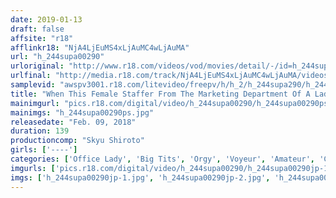 ```yaml
---
date: 2019-01-13
draft: false
affsite: "r18"
afflinkr18: "NjA4LjEuMS4xLjAuMC4wLjAuMA"
url: "h_244supa00290"
urloriginal: "http://www.r18.com/videos/vod/movies/detail/-/id=h_244supa00290"
urlfinal: "http://media.r18.com/track/NjA4LjEuMS4xLjAuMC4wLjAuMA/videos/vod/movies/detail/-/id=h_244supa00290"
samplevid: "awspv3001.r18.com/litevideo/freepv/h/h_2/h_244supa290/h_244supa290_dmb_w.mp4"
title: "When This Female Staffer From The Marketing Department Of A Ladies Underwear Manufacturer Finishes Up Her Work, We Invited Her To A Drinking Orgy Sex Party And Now We've Got The Leaked Pictures To Prove It"
mainimgurl: "pics.r18.com/digital/video/h_244supa00290/h_244supa00290ps.jpg"
mainimgs: "h_244supa00290ps.jpg"
releasedate: "Feb. 09, 2018"
duration: 139
productioncomp: "Skyu Shiroto"
girls: ['----']
categories: ['Office Lady', 'Big Tits', 'Orgy', 'Voyeur', 'Amateur', 'Creampie', 'Hi-Def']
imgurls: ['pics.r18.com/digital/video/h_244supa00290/h_244supa00290jp-1.jpg', 'pics.r18.com/digital/video/h_244supa00290/h_244supa00290jp-2.jpg', 'pics.r18.com/digital/video/h_244supa00290/h_244supa00290jp-3.jpg', 'pics.r18.com/digital/video/h_244supa00290/h_244supa00290jp-4.jpg', 'pics.r18.com/digital/video/h_244supa00290/h_244supa00290jp-5.jpg', 'pics.r18.com/digital/video/h_244supa00290/h_244supa00290jp-6.jpg', 'pics.r18.com/digital/video/h_244supa00290/h_244supa00290jp-7.jpg', 'pics.r18.com/digital/video/h_244supa00290/h_244supa00290jp-8.jpg', 'pics.r18.com/digital/video/h_244supa00290/h_244supa00290jp-9.jpg', 'pics.r18.com/digital/video/h_244supa00290/h_244supa00290jp-10.jpg', 'pics.r18.com/digital/video/h_244supa00290/h_244supa00290jp-11.jpg', 'pics.r18.com/digital/video/h_244supa00290/h_244supa00290jp-12.jpg', 'pics.r18.com/digital/video/h_244supa00290/h_244supa00290jp-13.jpg', 'pics.r18.com/digital/video/h_244supa00290/h_244supa00290jp-14.jpg', 'pics.r18.com/digital/video/h_244supa00290/h_244supa00290jp-15.jpg', 'pics.r18.com/digital/video/h_244supa00290/h_244supa00290jp-16.jpg', 'pics.r18.com/digital/video/h_244supa00290/h_244supa00290jp-17.jpg', 'pics.r18.com/digital/video/h_244supa00290/h_244supa00290jp-18.jpg', 'pics.r18.com/digital/video/h_244supa00290/h_244supa00290jp-19.jpg', 'pics.r18.com/digital/video/h_244supa00290/h_244supa00290jp-20.jpg']
imgs: ['h_244supa00290jp-1.jpg', 'h_244supa00290jp-2.jpg', 'h_244supa00290jp-3.jpg', 'h_244supa00290jp-4.jpg', 'h_244supa00290jp-5.jpg', 'h_244supa00290jp-6.jpg', 'h_244supa00290jp-7.jpg', 'h_244supa00290jp-8.jpg', 'h_244supa00290jp-9.jpg', 'h_244supa00290jp-10.jpg', 'h_244supa00290jp-11.jpg', 'h_244supa00290jp-12.jpg', 'h_244supa00290jp-13.jpg', 'h_244supa00290jp-14.jpg', 'h_244supa00290jp-15.jpg', 'h_244supa00290jp-16.jpg', 'h_244supa00290jp-17.jpg', 'h_244supa00290jp-18.jpg', 'h_244supa00290jp-19.jpg', 'h_244supa00290jp-20.jpg']
---
```

